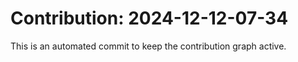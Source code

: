 # Contribution: 2024-12-12-07-34
This is an automated commit to keep the contribution graph active.

